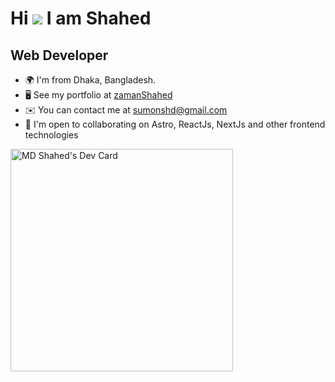 Hi ![](https://user-images.githubusercontent.com/18350557/176309783-0785949b-9127-417c-8b55-ab5a4333674e.gif) I am Shahed
===================================================================================================================================

Web Developer
-------------

* 🌍  I'm from Dhaka, Bangladesh.
* 🖥️  See my portfolio at [zamanShahed](http://zamanshahed.vercel.app)
* ✉️  You can contact me at [sumonshd@gmail.com](mailto:sumonshd@gmail.com)
* 🤝  I'm open to collaborating on Astro, ReactJs, NextJs and other frontend technologies

<a href="https://app.daily.dev/zamanshahed"><img src="https://api.daily.dev/devcards/v2/peVtM6BBFfWB36xkIXLIj.png?type=default&r=pb6" width="356" alt="MD Shahed's Dev Card"/></a>
